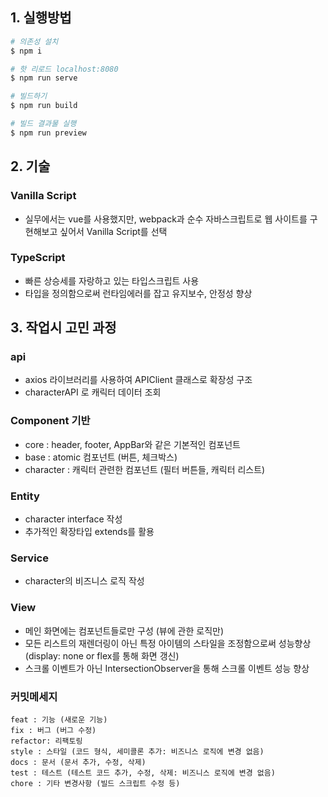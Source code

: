 ## 1. 실행방법

```bash
# 의존성 설치
$ npm i

# 핫 리로드 localhost:8080
$ npm run serve

# 빌드하기
$ npm run build

# 빌드 결과물 실행
$ npm run preview


```

## 2. 기술

### Vanilla Script

- 실무에서는 vue를 사용했지만, webpack과 순수 자바스크립트로 웹 사이트를 구현해보고 싶어서 Vanilla Script를 선택

### TypeScript

- 빠른 상승세를 자랑하고 있는 타입스크립트 사용
- 타입을 정의함으로써 런타임에러를 잡고 유지보수, 안정성 향상

## 3. 작업시 고민 과정

### api

- axios 라이브러리를 사용하여 APIClient 클래스로 확장성 구조
- characterAPI 로 캐릭터 데이터 조회

### Component 기반

- core : header, footer, AppBar와 같은 기본적인 컴포넌트
- base : atomic 컴포넌트 (버튼, 체크박스)
- character : 캐릭터 관련한 컴포넌트 (필터 버튼들, 캐릭터 리스트)

### Entity

- character interface 작성
- 추가적인 확장타입 extends를 활용

### Service

- character의 비즈니스 로직 작성

### View

- 메인 화면에는 컴포넌트들로만 구성 (뷰에 관한 로직만)
- 모든 리스트의 재렌더링이 아닌 특정 아이템의 스타일을 조정함으로써 성능향상 (display: none or flex를 통해 화면 갱신)
- 스크롤 이벤트가 아닌 IntersectionObserver을 통해 스크롤 이벤트 성능 향상

### 커밋메세지

```
feat : 기능 (새로운 기능)
fix : 버그 (버그 수정)
refactor: 리팩토링
style : 스타일 (코드 형식, 세미콜론 추가: 비즈니스 로직에 변경 없음)
docs : 문서 (문서 추가, 수정, 삭제)
test : 테스트 (테스트 코드 추가, 수정, 삭제: 비즈니스 로직에 변경 없음)
chore : 기타 변경사항 (빌드 스크립트 수정 등)
```
